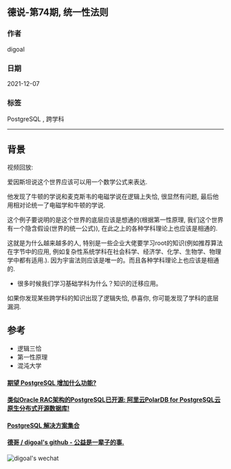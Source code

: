 ## 德说-第74期, 统一性法则   
                          
### 作者                          
digoal                          
                          
### 日期                          
2021-12-07                         
                          
### 标签                       
PostgreSQL , 跨学科     
                        
----                        
                        
## 背景                        
视频回放:       
      
爱因斯坦说这个世界应该可以用一个数学公式来表达.   
  
他发现了牛顿的学说和麦克斯韦的电磁学说在逻辑上失恰, 很显然有问题, 最后他用相对论统一了电磁学和牛顿的学说.   
  
这个例子要说明的是这个世界的底层应该是想通的(根据第一性原理, 我们这个世界有一个隐含假设(世界的统一公式)), 在此之上的各种学科理论上也应该是相通的.   
  
这就是为什么越来越多的人, 特别是一些企业大佬要学习root的知识(例如推荐算法在字节中的应用, 例如复杂性系统学科在社会科学、经济学、化学、生物学、物理学中都有适用.). 因为宇宙法则应该是唯一的。而且各种学科理论上也应该是相通的.   
- 很多时候我们学习基础学科为什么？知识的迁移应用。      
  
如果你发现某些跨学科的知识出现了逻辑失恰, 恭喜你, 你可能发现了学科的底层漏洞.    
      
## 参考  
- 逻辑三恰  
- 第一性原理  
- 混沌大学  
    
  
#### [期望 PostgreSQL 增加什么功能?](https://github.com/digoal/blog/issues/76 "269ac3d1c492e938c0191101c7238216")
  
  
#### [类似Oracle RAC架构的PostgreSQL已开源: 阿里云PolarDB for PostgreSQL云原生分布式开源数据库!](https://github.com/ApsaraDB/PolarDB-for-PostgreSQL "57258f76c37864c6e6d23383d05714ea")
  
  
#### [PostgreSQL 解决方案集合](https://yq.aliyun.com/topic/118 "40cff096e9ed7122c512b35d8561d9c8")
  
  
#### [德哥 / digoal's github - 公益是一辈子的事.](https://github.com/digoal/blog/blob/master/README.md "22709685feb7cab07d30f30387f0a9ae")
  
  
![digoal's wechat](../pic/digoal_weixin.jpg "f7ad92eeba24523fd47a6e1a0e691b59")
  
